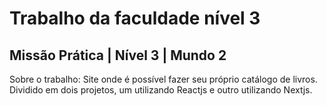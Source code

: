 # Trabalho da faculdade nível 3
## Missão Prática | Nível 3 | Mundo 2

Sobre o trabalho: Site onde é possível fazer seu próprio catálogo de livros. Dividido em dois projetos, um utilizando Reactjs e outro utilizando Nextjs.
